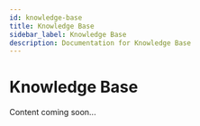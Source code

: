 ```yaml
---
id: knowledge-base
title: Knowledge Base
sidebar_label: Knowledge Base
description: Documentation for Knowledge Base
---
```


# Knowledge Base

Content coming soon...
